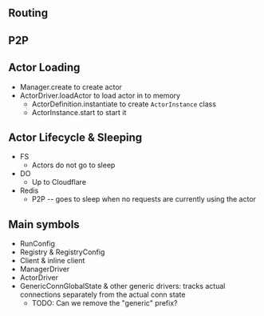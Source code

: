 ## Routing

## P2P

## Actor Loading

- Manager.create to create actor
- ActorDriver.loadActor to load actor in to memory
    - ActorDefinition.instantiate to create `ActorInstance` class
    - ActorInstance.start to start it

## Actor Lifecycle & Sleeping

- FS
    - Actors do not go to sleep
- DO
    - Up to Cloudflare
- Redis
    - P2P -- goes to sleep when no requests are currently using the actor

## Main symbols

- RunConfig
- Registry & RegistryConfig
- Client & inline client
- ManagerDriver
- ActorDriver
- GenericConnGlobalState & other generic drivers: tracks actual connections separately from the actual conn state
    - TODO: Can we remove the "generic" prefix?

